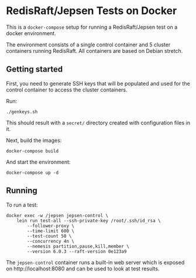 # RedisRaft/Jepsen Tests on Docker

This is a `docker-compose` setup for running a RedisRaft/Jepsen test on a docker
environment.

The environment consists of a single control container and 5 cluster containers
running RedisRaft. All containers are based on Debian stretch.

## Getting started

First, you need to generate SSH keys that will be populated and used for the
control container to access the cluster containers.

Run:

    ./genkeys.sh

This should result with a `secret/` directory created with configuration files
in it.

Next, build the images:

    docker-compose build

And start the environment:

    docker-compose up -d

## Running

To run a test:

    docker exec -w /jepsen jepsen-control \
        lein run test-all --ssh-private-key /root/.ssh/id_rsa \
            --follower-proxy \
            --time-limit 600 \
            --test-count 50 \
            --concurrency 4n \
            --nemesis partition,pause,kill,member \
            --version 6.0.3 --raft-version 0e123a9

The `jepsen-control` container runs a built-in web server which is exposed on
http://localhost:8080 and can be used to look at test results.
